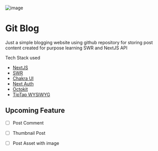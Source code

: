 ![image](https://user-images.githubusercontent.com/52363719/182028441-acfe1a67-53c3-4503-8ab3-2a84f21fba96.png)
# Git Blog 
Just a simple blogging website using github repository for storing post content
created for purpose learning SWR and NextJS API

Tech Stack used
- [NextJS]([https://www.markdownguide.org](https://nextjs.org/))
- [SWR](https://swr.vercel.app/)
- [Chakra UI](https://chakra-ui.com/)
- [Next Auth](https://next-auth.js.org/)
- [Octokit](https://octokit.github.io/rest.js/)
- [TipTap WYSIWYG](https://tiptap.dev/)


## Upcoming Feature
- [ ] Post Comment
- [ ] Thumbnail Post
- [ ] Post Asset with image

